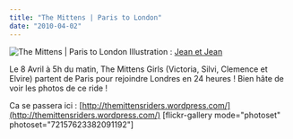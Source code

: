```yaml
---
title: "The Mittens | Paris to London"
date: "2010-04-02"
---
```


![](http://www.guidoline.com/wp-content/uploads/2010/04/paris_london1.jpg "The Mittens | Paris to London") Illustration : [Jean et Jean](http://jnarnoux.blogspot.com/)

Le 8 Avril à 5h du matin, The Mittens Girls (Victoria, Silvi, Clemence et Elvire) partent de Paris pour rejoindre Londres en 24 heures ! Bien hâte de voir les photos de ce ride !

Ca se passera ici : [http://themittensriders.wordpress.com/](http://themittensriders.wordpress.com/) \[flickr-gallery mode="photoset" photoset="72157623382091192"\]
